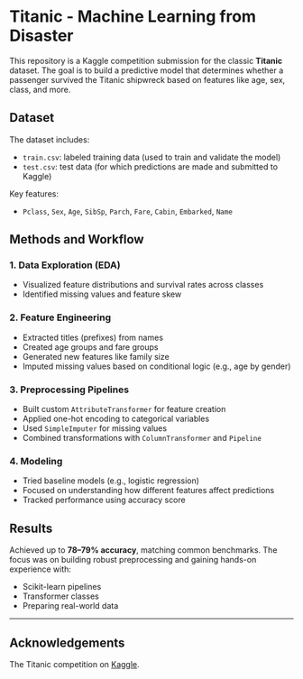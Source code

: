 # Titanic - Machine Learning from Disaster

This repository is a Kaggle competition submission for the classic **Titanic** dataset. The goal is to build a predictive model that determines whether a passenger survived the Titanic shipwreck based on features like age, sex, class, and more.

## Dataset

The dataset includes:

- `train.csv`: labeled training data (used to train and validate the model)
- `test.csv`: test data (for which predictions are made and submitted to Kaggle)

Key features:

- `Pclass`, `Sex`, `Age`, `SibSp`, `Parch`, `Fare`, `Cabin`, `Embarked`, `Name`

## Methods and Workflow

### 1. Data Exploration (EDA)

- Visualized feature distributions and survival rates across classes
- Identified missing values and feature skew

### 2. Feature Engineering

- Extracted titles (prefixes) from names
- Created age groups and fare groups
- Generated new features like family size
- Imputed missing values based on conditional logic (e.g., age by gender)

### 3. Preprocessing Pipelines

- Built custom `AttributeTransformer` for feature creation
- Applied one-hot encoding to categorical variables
- Used `SimpleImputer` for missing values
- Combined transformations with `ColumnTransformer` and `Pipeline`

### 4. Modeling

- Tried baseline models (e.g., logistic regression)
- Focused on understanding how different features affect predictions
- Tracked performance using accuracy score

## Results

Achieved up to **78–79% accuracy**, matching common benchmarks. The focus was on building robust preprocessing and gaining hands-on experience with:

- Scikit-learn pipelines
- Transformer classes
- Preparing real-world data

______________________________________________________________________

## Acknowledgements

The Titanic competition on [Kaggle](https://www.kaggle.com/c/titanic).
